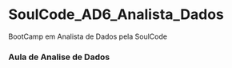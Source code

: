 # SoulCode_AD6_Analista_Dados
BootCamp em Analista de Dados pela SoulCode
### Aula de Analise de Dados ###
